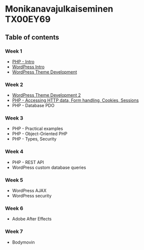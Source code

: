 # Monikanavajulkaiseminen TX00EY69

## Table of contents

### Week 1

- [PHP - Intro](week1/01-PHP-intro.md)
- [WordPress Intro](week1/02-WP-intro.md)
- [WordPress Theme Development](week1/03-theme-dev-1.md)

### Week 2

- [WordPress Theme Development 2](week2/01-theme-dev-2.md)
- [PHP - Accessing HTTP data, Form handling, Cookies, Sessions](week2/02-http-forms.md)
- PHP - Database PDO

### Week 3

- PHP - Practical examples 
- PHP - Object-Oriented PHP
- PHP - Types, Security

### Week 4

- PHP - REST API
- WordPress custom database queries

### Week 5

- WordPress AJAX
- WordPress security

### Week 6

- Adobe After Effects

### Week 7

- Bodymovin
